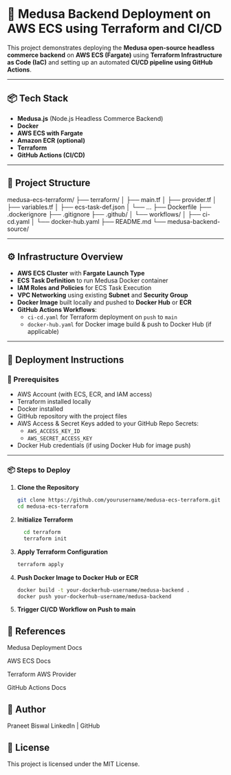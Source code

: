 # 🚀 Medusa Backend Deployment on AWS ECS using Terraform and CI/CD

This project demonstrates deploying the **Medusa open-source headless commerce backend** on **AWS ECS (Fargate)** using **Terraform Infrastructure as Code (IaC)** and setting up an automated **CI/CD pipeline using GitHub Actions**.

---

## 📦 Tech Stack

- **Medusa.js** (Node.js Headless Commerce Backend)
- **Docker**
- **AWS ECS with Fargate**
- **Amazon ECR (optional)**
- **Terraform**
- **GitHub Actions (CI/CD)**

---

## 📌 Project Structure

medusa-ecs-terraform/
├── terraform/
│ ├── main.tf
│ ├── provider.tf
│ ├── variables.tf
│ ├── ecs-task-def.json
│ └── ...
├── Dockerfile
├── .dockerignore
├── .gitignore
├── .github/
│ └── workflows/
│ ├── ci-cd.yaml
│ └── docker-hub.yaml
├── README.md
└── medusa-backend-source/


---

## ⚙️ Infrastructure Overview

- **AWS ECS Cluster** with **Fargate Launch Type**
- **ECS Task Definition** to run Medusa Docker container
- **IAM Roles and Policies** for ECS Task Execution
- **VPC Networking** using existing **Subnet** and **Security Group**
- **Docker Image** built locally and pushed to **Docker Hub** or **ECR**
- **GitHub Actions Workflows**:
  - `ci-cd.yaml` for Terraform deployment on `push` to `main`
  - `docker-hub.yaml` for Docker image build & push to Docker Hub (if applicable)

---

## 🚀 Deployment Instructions

### 📖 Prerequisites

- AWS Account (with ECS, ECR, and IAM access)
- Terraform installed locally
- Docker installed
- GitHub repository with the project files
- AWS Access & Secret Keys added to your GitHub Repo Secrets:
  - `AWS_ACCESS_KEY_ID`
  - `AWS_SECRET_ACCESS_KEY`
- Docker Hub credentials (if using Docker Hub for image push)

---

### 📦 Steps to Deploy

1. **Clone the Repository**
   ```bash
   git clone https://github.com/yourusername/medusa-ecs-terraform.git
   cd medusa-ecs-terraform

2. **Initialize Terraform**
   ```bash
     cd terraform
     terraform init
   
3. **Apply Terraform Configuration**
    ```bash
    terraform apply

4. **Push Docker Image to Docker Hub or ECR**
    ```bash
    docker build -t your-dockerhub-username/medusa-backend .
    docker push your-dockerhub-username/medusa-backend

5. **Trigger CI/CD Workflow on Push to main**


 ## 📑 References
Medusa Deployment Docs

AWS ECS Docs

Terraform AWS Provider

GitHub Actions Docs

## 🙌 Author
Praneet Biswal
LinkedIn | GitHub

## 📜 License
This project is licensed under the MIT License.
   



   


